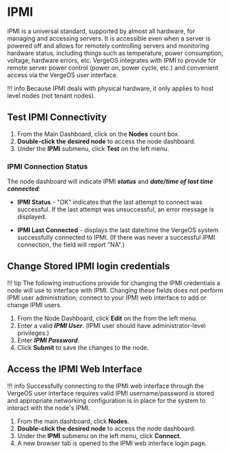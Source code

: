 
# IPMI

IPMI is a universal standard, supported by almost all hardware, for managing and accessing servers. It is accessible even when a server is powered off and allows for remotely controlling servers and monitoring hardware status, including things such as temperature, power consumption, voltage, hardware errors, etc. VergeOS integrates with IPMI to provide for remote server power control (power on, power cycle, etc.) and convenient access via the VergeOS user interface.

!!! info
    Because IPMI deals with physical hardware, it only applies to host level nodes (not tenant nodes).

## Test IPMI Connectivity

1. From the Main Dashboard, click on the **Nodes** count box.
2. **Double-click the desired node** to access the node dashboard.
3. Under the **IPMI** submenu, click **Test** on the left menu.

### IPMI Connection Status

The node dashboard will indicate IPMI ***status*** and ***date/time of last time connected***:

- **IPMI Status** - "OK" indicates that the last attempt to connect was successful. If the last attempt was unsuccessful, an error message is displayed.

- **IPMI Last Connected** - displays the last date/time the VergeOS system successfully connected to IPMI. (If there was never a successful IPMI connection, the field will report "NA".)

## Change Stored IPMI login credentials

!!! tip
    The following instructions provide for changing the IPMI credentials a node will use to interface with IPMI. Changing these fields does not perform IPMI user administration; connect to your IPMI web interface to add or change IPMI users.

1. From the Node Dashboard, click **Edit** on the from the left menu.
2. Enter a valid ***IPMI User***. (IPMI user should have administrator-level privileges.)
3. Enter ***IPMI Password***.
4. Click **Submit** to save the changes to the node.

## Access the IPMI Web Interface

!!! info
    Successfully connecting to the IPMI web interface through the VergeOS user interface requires valid IPMI username/password is stored and appropriate networking configuration is in place for the system to interact with the node's IPMI.

1. From the main dashboard, click **Nodes**.
2. **Double-click the desired node** to access the node dashboard.
3. Under the **IPMI** submenu on the left menu, click **Connect**.
4. A new browser tab is opened to the IPMI web interface login page.
